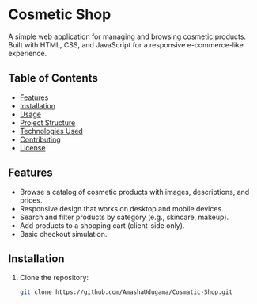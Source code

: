 # Cosmetic Shop

A simple web application for managing and browsing cosmetic products. Built with HTML, CSS, and JavaScript for a responsive e-commerce-like experience.

## Table of Contents
- [Features](#features)
- [Installation](#installation)
- [Usage](#usage)
- [Project Structure](#project-structure)
- [Technologies Used](#technologies-used)
- [Contributing](#contributing)
- [License](#license)

## Features
- Browse a catalog of cosmetic products with images, descriptions, and prices.
- Responsive design that works on desktop and mobile devices.
- Search and filter products by category (e.g., skincare, makeup).
- Add products to a shopping cart (client-side only).
- Basic checkout simulation.

## Installation
1. Clone the repository:
   ```bash
   git clone https://github.com/AmashaUdugama/Cosmatic-Shop.git
